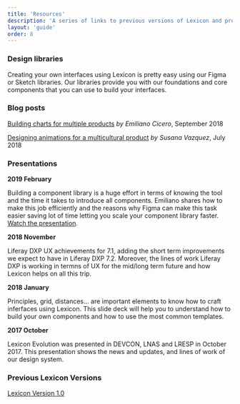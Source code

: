 ```yaml
---
title: 'Resources'
description: 'A series of links to previous versions of Lexicon and presentations done related to this design language.'
layout: 'guide'
order: 8
---
```


### Design libraries

Creating your own interfaces using Lexicon is pretty easy using our Figma or Sketch libraries. Our libraries provide you with our foundations and core components that you can use to build your interfaces.

<!--
<div class="row">
    <div class="download-card">
        <img class="download-card-img" src="/images/lexicon/resources/figma-logo.png">
        <a class="btn btn-primary" href="https://www.figma.com/file/fvvqKW4bIPIUfWqrtLAjD4/lexicon-dsl" target="_blank">Download</a>
    </div>
    <div class="download-card">
        <img class="download-card-img" src="/images/lexicon/resources/sketch-symbol-transparent.png">
        <a class="btn btn-primary" href="https://drive.google.com/file/d/1HfMYCIK9GE4htG6aTaRJ3NE5pJY7aB3k/view?usp=sharing" target="_blank">Download</a>
        <p class="download-card-text">No longer supported</p>
    </div>
</div> -->

### Blog posts

[Building charts for multiple products](https://medium.com/liferaydesign/building-charts-for-multiple-products-bb399ef1a71e) _by Emiliano Cicero_, September 2018

[Designing animations for a multicultural product](https://medium.com/liferaydesign/designing-for-a-multicultural-product-9564bc657cb5) _by Susana Vazquez_, July 2018

### Presentations

**2019 February**

Building a component library is a huge effort in terms of knowing the tool and the time it takes to introduce all components. Emiliano shares how to make this job efficiently and the reasons why Figma can make this task easier saving lot of time letting you scale your component library faster. [Watch the presentation](https://www.youtube.com/watch?v=lNJxO1ibNrM).

<!--
<div class="videoContainer">
    <iframe src="https://docs.google.com/presentation/d/1dJTeHkSPzc7hVvoKB0ZRaWd3i11YLJq7IZ0ADHHvfzc/embed?start=false&loop=false&delayms=3000" class="video"></iframe>
</div> -->

**2018 November**

Liferay DXP UX achievements for 7.1, adding the short term improvements we expect to have in Liferay DXP 7.2. Moreover, the lines of work Liferay DXP is working in termns of UX for the mid/long term future and how Lexicon helps on all this trip.

<!-- <a href="https://speakerdeck.com/victorvalle/liferay-dxp-ux-evolution-7d102f41-5803-41f5-ac2e-1da01da4f1a7" target="_blank">See presentation</a> -->

**2018 January**

Principles, grid, distances... are important elements to know how to craft inferfaces using Lexicon. This slide deck will help you to understand how to build your own components and how to use the most common templates.

<!--
<div class="videoContainer">
    <iframe src="https://docs.google.com/presentation/d/e/2PACX-1vSfh3xT-ogqij9lmxzJ3n1BmmweFu9XSYahZATIbt7R6jZpqrXEp3iGNSkGwIbGsXKDLGe9d5zs6PnH/embed?start=false&loop=false&delayms=3000" class="video"></iframe>
</div> -->

**2017 October**

Lexicon Evolution was presented in DEVCON, LNAS and LRESP in October 2017. This presentation shows the news and updates, and lines of work of our design system.

<!-- <script async class="speakerdeck-embed" data-id="2e287bdf09a44bb78231e707a84a26a5" data-ratio="1.77777777777778" src="//speakerdeck.com/assets/embed.js"></script> -->

### Previous Lexicon Versions

[Lexicon Version 1.0](http://v1.lexicondesign.io)
